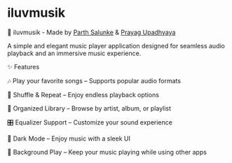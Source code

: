 # iluvmusik

🎵 iluvmusik - Made by [Parth Salunke](https://github.com/sparth292) & [Prayag Upadhyaya](https://github.com/prayagupa23)

A simple and elegant music player application designed for seamless audio playback and an immersive music experience.

✨ Features

🎶 Play your favorite songs – Supports popular audio formats

🔀 Shuffle & Repeat – Enjoy endless playback options

📂 Organized Library – Browse by artist, album, or playlist

🎛️ Equalizer Support – Customize your sound experience

🌙 Dark Mode – Enjoy music with a sleek UI

🔔 Background Play – Keep your music playing while using other apps
